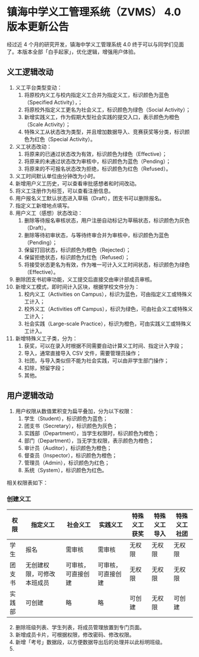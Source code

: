 # 镇海中学义工管理系统（ZVMS） 4.0 版本更新公告

经过近 4 个月的研究开发，镇海中学义工管理系统 4.0 终于可以与同学们见面了。本版本全部「白手起家」，优化逻辑，增强用户体验。

## 义工逻辑改动

1. 义工平台类型变动：
    1. 将原校内义工与校内指定义工合并为指定义工，标识颜色为蓝色（Specified Activity），；
    2. 将原校外指定义工更名为社会义工，标识颜色为绿色（Social Activity）；
    3. 新增实践义工，作为假期大型社会实践的提交入口，表示颜色为橙色（Scale Activity）；
    4. 特殊义工从状态改为类型，并且增加数据导入、竞赛获奖等分类，标识颜色为红色（Special Activity）。
2. 义工状态改动：
    1. 将原来的已通过状态改为有效，标识颜色为绿色（Effective）；
    2. 将原来的未通过状态改为审核中，标识颜色为蓝色（Pending）；
    3. 将原来的不可报名状态改为拒绝，标识颜色为红色（Refused）。
3. 义工时间默认单位由分钟改为小时。
4. 新增用户义工历史，可以查看审批感想者和时间改动。
5. 将义工注册作为标签，可以查看注册信息。
6. 用户报名义工默认状态进入草稿（Draft），团支书可以删除报名。
7. 指定义工新增地点填写。
8. 用户义工（感想）状态改动：
    1. 删除等待报名审核状态，用户注册自动标记为草稿状态，标识颜色为灰色（Draft）。
    2. 删除等待初审状态，与等待终审合并为审核中，标识颜色为蓝色（Pending）；
    3. 保留打回状态，标识颜色为橙色（Rejected）；
    4. 保留拒绝状态，标识颜色为红色（Refused）；
    5. 将接受状态更名为有效，作为唯一可计入义工时间状态，标识颜色为绿色（Effective）。
9. 删除团支书初审功能，义工提交后直接交由审计部成员审核。
10. 新增义工模式，即时间计入区块，根据学校文件分为：
    1. 校内义工（Activities on Campus），标识为蓝色，可由指定义工或特殊义工计入；
    2. 校外义工（Activities off Campus），标识为绿色，可由社会义工或特殊义工计入；
    3. 社会实践（Large-scale Practice），标识为橙色，可由实践义工或特殊义工计入。
11. 新增特殊义工子类，分为：
    1. 获奖，可以在录入时根据不同需要自动计算义工时间、指定计入字段；
    2. 导入，通常直接导入 CSV 文件，需要管理员操作；
    3. 社团，与导入类似但不能为社会实践，可以由非学生部门操作；
    4. 扣除，预留字段；
    5. 其他。

## 用户逻辑改动

1. 用户权限从数值累积变为扁平叠加，分为以下权限：
    1. 学生（Student），标识颜色为蓝色；
    2. 团支书（Secretary），标识颜色为灰色；
    3. 实践部（Department），当学生权限时，标识颜色为橙色；
    4. 部门（Department），当无学生权限，表示颜色为橙色；
    5. 审计员（Auditor），标识颜色为橙色；
    6. 督查员（Inspector），标识颜色为橙色；
    7. 管理员（Admin），标识颜色为红色；
    8. 系统（System），标识颜色为红色。

相关权限表如下：
    
### 创建义工
    
| 权限 | 指定义工 | 社会义工 | 实践义工 | 特殊义工获奖 | 特殊义工导入 | 特殊义工社团 |
| --- | --- | --- | --- | --- | --- | --- |
| 学生 | 报名 | 需审核 | 需审核 | 无权限 | 无权限 | 无权限 |
| 团支书 | 无创建权限，可修改本班成员 | 可审核，可直接创建 | 可审核，可直接创建 | 无权限 | 无权限 | 无权限 |
| 实践部 | 可创建 | 略 | 略 | 可创建 | 无权限 | 可创建 |

2. 删除班级列表、学生列表，将成员管理放置到专门页面。
3. 新增成员卡片，可根据权限，修改密码、修改权限。
4. 新增「考号」数据段，以方便数据导出后的处理并以此标明班级。
5. 